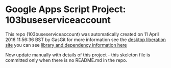 # Google Apps Script Project: 103buseserviceaccount
This repo (103buseserviceaccount) was automatically created on 11 April 2016 11:56:36 BST by GasGit
for more information see the [desktop liberation site](http://ramblings.mcpher.com/Home/excelquirks/drivesdk/gettinggithubready "desktop liberation")
you can see [library and dependency information here](dependencies.md)

Now update manually with details of this project - this skeleton file is committed only when there is no README.md in the repo.